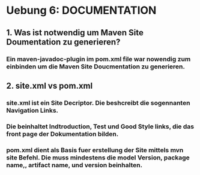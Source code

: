 # Uebung 6: DOCUMENTATION

## 1. Was ist notwendig um Maven Site Doumentation zu generieren?
### Ein maven-javadoc-plugin im pom.xml file war nowendig zum einbinden um die Maven Site Doucmentation zu generieren.

## 2. site.xml vs pom.xml
### site.xml ist ein Site Decriptor. Die beshcreibt die sogennanten Navigation Links.
### Die beinhaltet Indtroduction, Test und Good Style links, die das front page der Dokumentation bilden.

### pom.xml dient als Basis fuer erstellung der Site mittels mvn site Befehl. Die muss mindestens die model Version, package name,, artifact name, und version beinhalten.